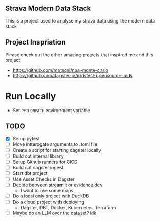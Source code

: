## Strava Modern Data Stack
This is a project used to analyse my strava data using the modern data stack

## Project Inspriation
Please check out the other amazing projects that inspired me and this project
- https://github.com/matsonj/nba-monte-carlo
- https://github.com/dagster-io/mdsfest-opensource-mds

# Run Locally
- Set `PYTHONPATH` environment variable


## TODO
- [x] Setup pytest
- [ ] Move intterogate arguments to .toml file
- [ ] Create a script for starting dagster locally
- [ ] Build out internal library
- [ ] Setup Github runners for CICD
- [ ] Build out dagster ingest
- [ ] Start dbt project
- [ ] Use Asset Checks in Dagster
- [ ] Decide between streamlit or evidence.dev
    - I want to use some maps
- [ ] Do a local only project with DuckDB
- [ ] Do a cloud project with deploying
    - Dagster, DBT, Docker, Kubernetes, Terraform
- [ ] Maybe do an LLM over the dataset? idk
